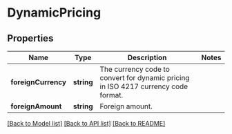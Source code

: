 # DynamicPricing

## Properties
Name | Type | Description | Notes
------------ | ------------- | ------------- | -------------
**foreignCurrency** | **string** | The currency code to convert for dynamic pricing in ISO 4217 currency code format. | 
**foreignAmount** | **string** | Foreign amount. | 

[[Back to Model list]](../README.md#documentation-for-models) [[Back to API list]](../README.md#documentation-for-api-endpoints) [[Back to README]](../README.md)


